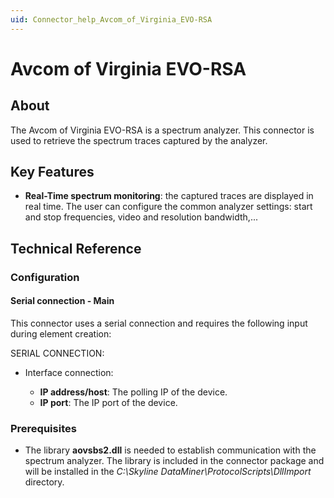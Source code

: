 ```yaml
---
uid: Connector_help_Avcom_of_Virginia_EVO-RSA
---
```


# Avcom of Virginia EVO-RSA

## About

The Avcom of Virginia EVO-RSA is a spectrum analyzer.
This connector is used to retrieve the spectrum traces captured by the analyzer.

## Key Features

- **Real-Time spectrum monitoring**: the captured traces are displayed in real time. The user can configure the common analyzer settings: start and stop frequencies, video and resolution bandwidth,...

## Technical Reference
### Configuration
#### Serial connection - Main

This connector uses a serial connection and requires the following input during element creation:

SERIAL CONNECTION:

- Interface connection:

  - **IP address/host**: The polling IP of the device.
  - **IP port**: The IP port of the device.

### Prerequisites

- The library **aovsbs2.dll** is needed to establish communication with the spectrum analyzer. The library is included in the connector package and will be installed in the *C:\Skyline DataMiner\ProtocolScripts\DllImport* directory.
